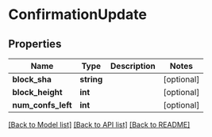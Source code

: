 # ConfirmationUpdate

## Properties
Name | Type | Description | Notes
------------ | ------------- | ------------- | -------------
**block_sha** | **string** |  | [optional] 
**block_height** | **int** |  | [optional] 
**num_confs_left** | **int** |  | [optional] 

[[Back to Model list]](../README.md#documentation-for-models) [[Back to API list]](../README.md#documentation-for-api-endpoints) [[Back to README]](../README.md)


